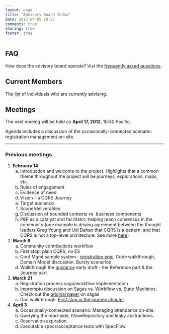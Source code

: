 ```yaml
---
layout: page
title: "Advisory Board Index"
date: 2012-04-05 10:37
comments: true
sharing: true
footer: true
---
```


## FAQ
How does the advisory board operate? Vist the [frequently asked questions](/advisors/faq).


## Current Members

The [list](/advisors/members) of individuals who are currently advising.


## Meetings

The next meeing will be held on **April  17, 2012**, 10:30 Pacific.

Agenda includes a discussion of the occasionally-connected scenario: registration management on-site.

<hr/>

### Previous meetings

<ol>
<li><strong>February 14</strong></br>
  <ol type="a">
    <li>Introduction and welcome to the project. Highlights that a common theme throughout the project will be journeys, explorations, maps, etc.</li>
    <li>Rules of engagement</li>
    <li>Evidence of need</li>
    <li>Vision - a CQRS Journey</li>
    <li>Target audience</li>
    <li>Scope/deliverables</li>
    <li>Discussion of bounded contexts vs. business components</li>
    <li>P&P as a catalyst and facilitator, helping reach consensus in the community (one example is driving agreement between the thought leaders Greg Young and Udi Dahan that CQRS is a pattern, and that CQRS is not a top-level architecture. See more  <a href="http://www.udidahan.com/2012/02/10/udi-greg-reach-cqrs-agreement">here</a>)</li>    
  </ol>
</li>

<li><strong>March 6</strong></br>
  <ol type="a">
    <li>Community contributions workflow</li>
    <li>First stop: plain CQRS, no ES</li>
    <li>Conf Mgmt sample system : <a href="https://github.com/mspnp/cqrs-journey-code/tree/dev/source/Conference/Registration">registration epic</a>. Code walkthrough, Domain Model discussion. Bursty scenarios</li>
    <li>Walkthrough the <a href="https://github.com/mspnp/cqrs-journey-doc/">guidance</a> early draft - the Reference part & the Journey part</li>
  </ol>
</li>

<li><strong>March 21</strong></br>
  <ol type="a">
    <li>Registration process saga/workflow implementation</li>
    <li>Impromptu discussion on Sagas vs. Workflow vs. State Machines. Check out the <a href="http://citeseerx.ist.psu.edu/viewdoc/download?doi=10.1.1.93.7258&rep=rep1&type=pdf">original paper</a> on sagas </li>
    <li>Doc walkthrough: <a href="http://pundit.cloudapp.net/#Journey_03_OrdersBC.doc">First stop in the journey chapter</a></li>
  </ol>
</li>


<li><strong>April 3</strong></br>
  <ol type="a">
    <li>Occasionally-connected scenario: Managing attendance on-site.</li>
    <li>Querying the read-side, IViewRepository and leaky abstractions.</li>
    <li>Reservation expiration.</li>
    <li>Executable specs/acceptance tests with SpecFlow.</li>
  </ol>
</li>

